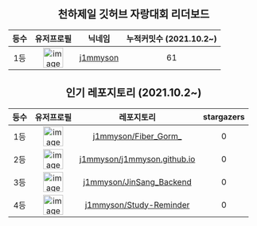 
<h2 align="center">천하제일 깃허브 자랑대회 리더보드</h2>

<table align="center">
  <thead>
    <tr>
      <th>
        등수
      </th>
      <th>
        유저프로필
      </th>
      <th>
        닉네임
      </th>
      <th>
        누적커밋수 (2021.10.2~)
      </th>
    </tr>
  </thead>
  <tbody>
    <tr>
      <td align="center">
        1등
      </td>
      <td align="center">
        <a href="https://github.com/j1mmyson" >
          <img width="40" alt="image" src="https://avatars.githubusercontent.com/u/32802673?v=4">
        </a>
      </td>
      <td align="center">
      <a href="https://github.com/j1mmyson" >
          j1mmyson
      </a>
      </td>
      <td align="center">
        61
      </td>
    </tr>
  </tbody>
</table>

<h2 align="center">인기 레포지토리 (2021.10.2~)</h2>

<table align="center">
  <thead>
    <tr>
      <th>
        등수
      </th>
      <th>
        유저프로필
      </th>
      <th>
        레포지토리
      </th>
      <th>
        stargazers
      </th>
    </tr>
  </thead>
  <tbody>
    <tr>
      <td align="center">
        1등
      </td>
      <td align="center">
        <a href="https://github.com/j1mmyson" >
          <img width="40" alt="image" src="https://avatars.githubusercontent.com/u/32802673?v=4">
        </a>
      </td>
      <td align="center">
        <a href="https://github.com/j1mmyson/Fiber_Gorm_" >
          j1mmyson/Fiber_Gorm_
        </a>
      </td>
      </td>
      <td align="center">
        0
      </td>
    </tr>
    <tr>
      <td align="center">
        2등
      </td>
      <td align="center">
        <a href="https://github.com/j1mmyson" >
          <img width="40" alt="image" src="https://avatars.githubusercontent.com/u/32802673?v=4">
        </a>
      </td>
      <td align="center">
        <a href="https://github.com/j1mmyson/j1mmyson.github.io" >
          j1mmyson/j1mmyson.github.io
        </a>
      </td>
      </td>
      <td align="center">
        0
      </td>
    </tr>
    <tr>
      <td align="center">
        3등
      </td>
      <td align="center">
        <a href="https://github.com/j1mmyson" >
          <img width="40" alt="image" src="https://avatars.githubusercontent.com/u/32802673?v=4">
        </a>
      </td>
      <td align="center">
        <a href="https://github.com/j1mmyson/JinSang_Backend" >
          j1mmyson/JinSang_Backend
        </a>
      </td>
      </td>
      <td align="center">
        0
      </td>
    </tr>
    <tr>
      <td align="center">
        4등
      </td>
      <td align="center">
        <a href="https://github.com/j1mmyson" >
          <img width="40" alt="image" src="https://avatars.githubusercontent.com/u/32802673?v=4">
        </a>
      </td>
      <td align="center">
        <a href="https://github.com/j1mmyson/Study-Reminder" >
          j1mmyson/Study-Reminder
        </a>
      </td>
      </td>
      <td align="center">
        0
      </td>
    </tr>
  </tbody>
</table>
    